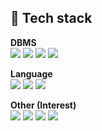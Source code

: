 💬 Tech stack
------------------------------------------------
<b>DBMS</b><br>
<img src="https://img.shields.io/badge/Mysql 5.6, 5.7-4479A1?style=flat-square&logo=MySQL&logoColor=white"/></a>
<img src="https://img.shields.io/badge/Oracle 10g, 11g-F80000?style=flat-square&logo=Oracle&logoColor=white"/></a>
<img src="https://img.shields.io/badge/Mongodb 3.6.x-47A248?style=flat-square&logo=MongoDB&logoColor=white"/></a>
<img src="https://img.shields.io/badge/Redis 5.0.x-DC382D?style=flat-square&logo=Redis&logoColor=white"/></a>

<b>Language</b><br>
<img src="https://img.shields.io/badge/Shell-4EAA25?style=flat-square&logo=Linux&logoColor=white"/></a>
<img src="https://img.shields.io/badge/Python 3.x-3776AB?style=flat-square&logo=Python&logoColor=white"/></a>
<img src="https://img.shields.io/badge/Django 3.0.x-092E20?style=flat-square&logo=Django&logoColor=white"/></a>

<b>Other (Interest)</b><br>
<img src="https://img.shields.io/badge/Logstash-005571?style=flat-square&logo=Logstash&logoColor=white"/></a>
<img src="https://img.shields.io/badge/Beats-005571?style=flat-square&logo=Beats&logoColor=white"/></a>
<img src="https://img.shields.io/badge/Elasticsearch-005571?style=flat-square&logo=Elasticsearch&logoColor=white"/></a>
<img src="https://img.shields.io/badge/Kibana-005571?style=flat-square&logo=Kibana&logoColor=white"/></a>

<!--
dbms

mysql #4479A1 / MySQL
오라클 #F80000 / Oracle
mongodb #47A248 / MongoDB
redis #DC382D / Redis

develop

파이썬 #3776AB / Python
shell #4EAA25 / GNU Bash
장고 #092E20 / Django

interest
logstash / Logstash
beat / Beats
elastic search / Elasticsearch
kibana / Kibana

-->



<!--
**gytjdlee/gytjdlee** is a ✨ _special_ ✨ repository because its `README.md` (this file) appears on your GitHub profile.

Here are some ideas to get you started:

- 🔭 I’m currently working on ...
- 🌱 I’m currently learning ...
- 👯 I’m looking to collaborate on ...
- 🤔 I’m looking for help with ...
- 💬 Ask me about ...
- 📫 How to reach me: ...
- 😄 Pronouns: ...
- ⚡ Fun fact: ...
-->
